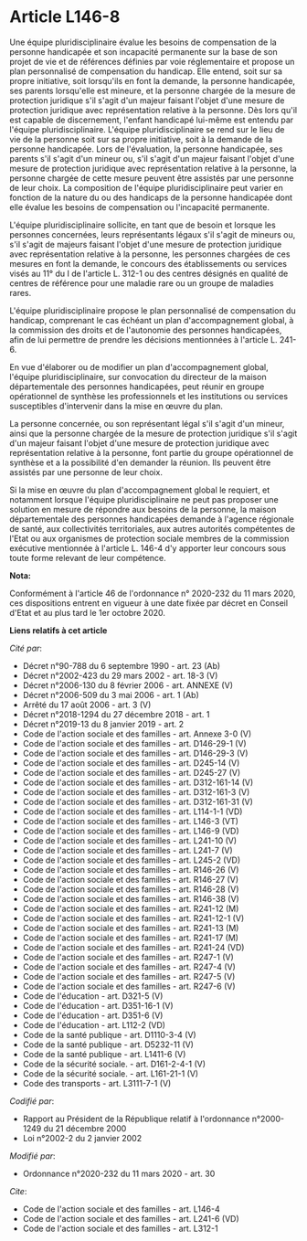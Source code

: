 # Article L146-8

Une équipe pluridisciplinaire évalue les besoins de compensation de la personne handicapée et son incapacité permanente sur
la base de son projet de vie et de références définies par voie réglementaire et propose un plan personnalisé de compensation
du handicap. Elle entend, soit sur sa propre initiative, soit lorsqu'ils en font la demande, la personne handicapée, ses
parents lorsqu'elle est mineure, et la personne chargée de la mesure de protection juridique s'il s'agit d'un majeur faisant
l'objet d'une mesure de protection juridique avec représentation relative à la personne. Dès lors qu'il est capable de
discernement, l'enfant handicapé lui-même est entendu par l'équipe pluridisciplinaire. L'équipe pluridisciplinaire se rend
sur le lieu de vie de la personne soit sur sa propre initiative, soit à la demande de la personne handicapée. Lors de
l'évaluation, la personne handicapée, ses parents s'il s'agit d'un mineur ou, s'il s'agit d'un majeur faisant l'objet d'une
mesure de protection juridique avec représentation relative à la personne, la personne chargée de cette mesure peuvent être
assistés par une personne de leur choix. La composition de l'équipe pluridisciplinaire peut varier en fonction de la nature
du ou des handicaps de la personne handicapée dont elle évalue les besoins de compensation ou l'incapacité permanente.

L'équipe pluridisciplinaire sollicite, en tant que de besoin et lorsque les personnes concernées, leurs représentants légaux
s'il s'agit de mineurs ou, s'il s'agit de majeurs faisant l'objet d'une mesure de protection juridique avec représentation
relative à la personne, les personnes chargées de ces mesures en font la demande, le concours des établissements ou services
visés au 11° du I de l'article L. 312-1 ou des centres désignés en qualité de centres de référence pour une maladie rare ou
un groupe de maladies rares.

L'équipe pluridisciplinaire propose le plan personnalisé de compensation du handicap, comprenant le cas échéant un plan
d'accompagnement global, à la commission des droits et de l'autonomie des personnes handicapées, afin de lui permettre de
prendre les décisions mentionnées à l'article L. 241-6.

En vue d'élaborer ou de modifier un plan d'accompagnement global, l'équipe pluridisciplinaire, sur convocation du directeur
de la maison départementale des personnes handicapées, peut réunir en groupe opérationnel de synthèse les professionnels et
les institutions ou services susceptibles d'intervenir dans la mise en œuvre du plan.

La personne concernée, ou son représentant légal s'il s'agit d'un mineur, ainsi que la personne chargée de la mesure de
protection juridique s'il s'agit d'un majeur faisant l'objet d'une mesure de protection juridique avec représentation
relative à la personne, font partie du groupe opérationnel de synthèse et a la possibilité d'en demander la réunion. Ils
peuvent être assistés par une personne de leur choix.

Si la mise en œuvre du plan d'accompagnement global le requiert, et notamment lorsque l'équipe pluridisciplinaire ne peut pas
proposer une solution en mesure de répondre aux besoins de la personne, la maison départementale des personnes handicapées
demande à l'agence régionale de santé, aux collectivités territoriales, aux autres autorités compétentes de l'Etat ou aux
organismes de protection sociale membres de la commission exécutive mentionnée à l'article L. 146-4 d'y apporter leur
concours sous toute forme relevant de leur compétence.

**Nota:**

Conformément à l'article 46 de l'ordonnance n° 2020-232 du 11 mars 2020, ces dispositions entrent en vigueur à une date fixée
par décret en Conseil d'Etat et au plus tard le 1er octobre 2020.

**Liens relatifs à cet article**

_Cité par_:

  - Décret n°90-788 du 6 septembre 1990 - art. 23 (Ab)
  - Décret n°2002-423 du 29 mars 2002 - art. 18-3 (V)
  - Décret n°2006-130 du 8 février 2006 - art. ANNEXE (V)
  - Décret n°2006-509 du 3 mai 2006 - art. 1 (Ab)
  - Arrêté du 17 août 2006 - art. 3 (V)
  - Décret n°2018-1294 du 27 décembre 2018 - art. 1
  - Décret n°2019-13 du 8 janvier 2019 - art. 2
  - Code de l'action sociale et des familles - art. Annexe 3-0 (V)
  - Code de l'action sociale et des familles - art. D146-29-1 (V)
  - Code de l'action sociale et des familles - art. D146-29-3 (V)
  - Code de l'action sociale et des familles - art. D245-14 (V)
  - Code de l'action sociale et des familles - art. D245-27 (V)
  - Code de l'action sociale et des familles - art. D312-161-14 (V)
  - Code de l'action sociale et des familles - art. D312-161-3 (V)
  - Code de l'action sociale et des familles - art. D312-161-31 (V)
  - Code de l'action sociale et des familles - art. L114-1-1 (VD)
  - Code de l'action sociale et des familles - art. L146-3 (VT)
  - Code de l'action sociale et des familles - art. L146-9 (VD)
  - Code de l'action sociale et des familles - art. L241-10 (V)
  - Code de l'action sociale et des familles - art. L241-7 (V)
  - Code de l'action sociale et des familles - art. L245-2 (VD)
  - Code de l'action sociale et des familles - art. R146-26 (V)
  - Code de l'action sociale et des familles - art. R146-27 (V)
  - Code de l'action sociale et des familles - art. R146-28 (V)
  - Code de l'action sociale et des familles - art. R146-38 (V)
  - Code de l'action sociale et des familles - art. R241-12 (M)
  - Code de l'action sociale et des familles - art. R241-12-1 (V)
  - Code de l'action sociale et des familles - art. R241-13 (M)
  - Code de l'action sociale et des familles - art. R241-17 (M)
  - Code de l'action sociale et des familles - art. R241-24 (VD)
  - Code de l'action sociale et des familles - art. R247-1 (V)
  - Code de l'action sociale et des familles - art. R247-4 (V)
  - Code de l'action sociale et des familles - art. R247-5 (V)
  - Code de l'action sociale et des familles - art. R247-6 (V)
  - Code de l'éducation - art. D321-5 (V)
  - Code de l'éducation - art. D351-16-1 (V)
  - Code de l'éducation - art. D351-6 (V)
  - Code de l'éducation - art. L112-2 (VD)
  - Code de la santé publique - art. D1110-3-4 (V)
  - Code de la santé publique - art. D5232-11 (V)
  - Code de la santé publique - art. L1411-6 (V)
  - Code de la sécurité sociale. - art. D161-2-4-1 (V)
  - Code de la sécurité sociale. - art. L161-21-1 (V)
  - Code des transports - art. L3111-7-1 (V)

_Codifié par_:

  - Rapport au Président de la République relatif à l'ordonnance n°2000-1249 du 21 décembre 2000
  - Loi n°2002-2 du 2 janvier 2002

_Modifié par_:

  - Ordonnance n°2020-232 du 11 mars 2020 - art. 30

_Cite_:

  - Code de l'action sociale et des familles - art. L146-4
  - Code de l'action sociale et des familles - art. L241-6 (VD)
  - Code de l'action sociale et des familles - art. L312-1
